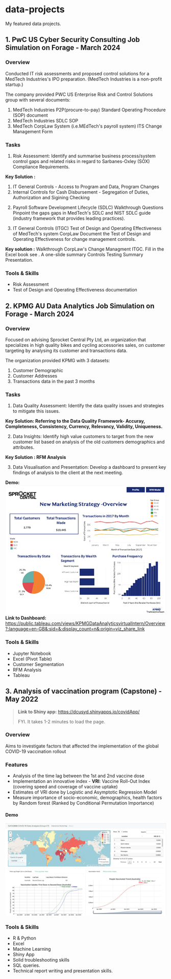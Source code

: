 # data-projects
My featured data projects.

## 1. PwC US Cyber Security Consulting Job Simulation on Forage - March 2024
### Overview
Conducted IT risk assessments and proposed control solutions for a MedTech Industries's IPO preparation.
(MedTech Industries is a non-profit startup.)

The company provided PWC US Enterprise Risk and Control Solutions group with several documents:
1. MedTech Industries P2P(procure-to-pay) Standard Operating Procedure (SOP) document
2. MedTech Industries SDLC SOP
3. MedTech CorpLaw System (i.e.MEdTech's payroll system) ITS Change Management Form

### Tasks
1. Risk Assessment:
Identify and summarise business process/system control gaps and related risks in regard to Sarbanes-Oxley (SOX) Compliance Requirements.

**Key Solution :** 
1) IT General Controls - Access to Program and Data, Program Changes
2) Internal Controls for Cash Disbursement - Segregation of Duties, Authorization and Sigining Checking

2. Payroll Software Development Lifecycle (SDLC) Walkthrough Questions
Pinpoint the gaps gaps in MedTech's SDLC and NIST SDLC guide (industry framework that provides leading practices).

3. IT General Controls (ITGC) Test of Design and Operating Effectiveness of MedTech's system CorpLaw
Document the Test of Design and Operating Effectiveness for change management controls.

**Key solution :** 
Walkthrough CorpLaw's Change Managment ITGC. Fill in the Excel book see <link>.
A one-slide summary Controls Testing Summary Presentation.

### Tools & Skills
- Risk Assessment
- Test of Design and Operating Effectiveness documentation


## 2. KPMG AU Data Analytics Job Simulation on Forage - March 2024
### Overview
Focused on advising Sprocket Central Pty Ltd, an organization that specializes in high quality bikes and cycling accessories sales, on customer targeting by analysing its customer and transactions data.

The organization provided KPMG with 3 datasets:
1. Customer Demographic
2. Customer Addresses
3. Transactions data in the past 3 months

### Tasks
1. Data Quality Assessment:
Identify the data quality issues and strategies to mitigate this issues.

**Key Solution: Referring to the Data Quality Framework- Accuray, Completeness, Consistency, Currency, Relevancy, Validity, Uniqueness.**

2. Data Insights:
Identify high value customers to target from the new customer list based on analysis of the old customers demographics and attributes.

**Key Solution : RFM Analysis** 

3. Data Visualisation and Presentation:
Develop a dashboard to present key findings of analysis to the client at the next meeting.

**Demo:** 
![dashboard-kpmg](KPMG%20Data%20Analytics%20Virtual%20Internship/KPMG%20Virtual%20Intern%20Program%20Dashboard.png)
**Link to Dashboard:** https://public.tableau.com/views/KPMGDataAnalyticsvirtualIntern/Overview?:language=en-GB&:sid=&:display_count=n&:origin=viz_share_link 

### Tools & Skills
- Jupyter Notebook
- Excel (Pivot Table)
- Customer Segmentation
- RFM Analysis
- Tableau

## 3. Analysis of vaccination program (Capstone) - May 2022
> **Link to Shiny app:** https://dcusyd.shinyapps.io/covidApp/
> 
> FYI. It takes 1-2 minutes to load the page.
### Overview
Aims to investigate factors that affected the implementation of the global COVID-19 vaccination rollout
### Features
- Analysis of the time lag between the 1st and 2nd vaccine dose
- Implementation an innovative index - **VRI**: Vaccine Roll-Out Index (covering speed and coverage of vaccine uptake)
- Estimates of VRI done by Logistic and Asymptotic Regression Model
- Measure importance of socio-economic, demographics, health factors by Random forest (Ranked by Conditional Permutation Importance)
#### Demo
![dashboard](Data%20Capstone%202022/data.png)

### Tools & Skills
- R & Python
- Excel
- Machine Learning
- Shiny App
- Solid troubleshooting skills
- SQL queries.
- Technical report writing and presentation skills.
